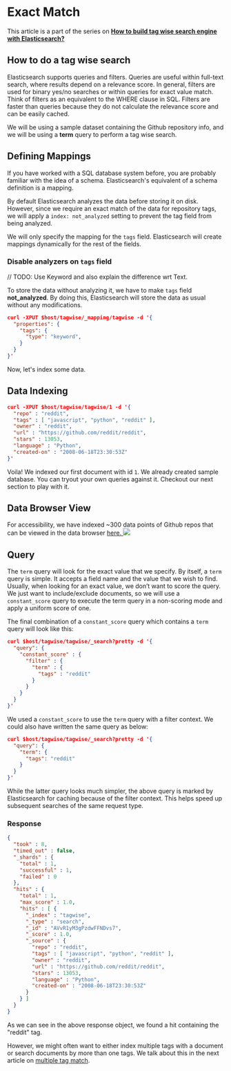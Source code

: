 # Exact Match

This article is a part of the series on [**How to build tag wise search engine with Elasticsearch?**](https://appbaseio.gitbooks.io/esc/content/tagwise-search/introduction.html)

## How to do a tag wise search

Elasticsearch supports queries and filters. Queries are useful within full-text search, where results depend on a relevance score. In general, filters are used for binary yes/no searches or within queries for exact value match. Think of filters as an equivalent to the WHERE clause in SQL. Filters are faster than queries because they do not calculate the relevance score and can be easily cached.

We will be using a sample dataset containing the Github repository info, and we will be using a **term** query to perform a tag wise search.

## Defining Mappings

If you have worked with a SQL database system before, you are probably familiar with the idea of a schema. Elasticsearch's equivalent of a schema definition is a mapping.

By default Elasticsearch analyzes the data before storing it on disk. However, since we require an exact match of the data for repository tags, we will apply a `index: not_analyzed` setting to prevent the tag field from being analyzed.

We will only specify the mapping for the `tags` field. Elasticsearch will create mappings dynamically for the rest of the fields.

### Disable analyzers on `tags` field

// TODO: Use Keyword and also explain the difference wrt Text.

To store the data without analyzing it, we have to make `tags` field **not\_analyzed**. By doing this, Elasticsearch will store the data as usual without any modifications.

```json
curl -XPUT $host/tagwise/_mapping/tagwise -d '{
  "properties": {
    "tags": {
      "type": "keyword",
    }
  }
}'
```

Now, let's index some data.

## Data Indexing

```json
curl -XPUT $host/tagwise/tagwise/1 -d '{
  "repo" : "reddit",
  "tags" : [ "javascript", "python", "reddit" ],
  "owner" : "reddit",
  "url" : "https://github.com/reddit/reddit",
  "stars" : 13053,
  "language" : "Python",
  "created-on" : "2008-06-18T23:30:53Z"
}'
```

Voila! We indexed our first document with id `1`. We already created sample database. You can tryout your own queries against it. Checkout our next section to play with it.

## Data Browser View

For accessibility, we have indexed ~300 data points of Github repos that can be viewed in the data browser [here. ![](http://i.imgur.com/x7nLB9s.png)](https://opensource.appbase.io/dejavu/live/#?input_state=XQAAAALsAAAAAAAAAAA9iIqnY-B2BnTZGEQz6wkFsfg8zEltX1Bae4VtdAEIGYBD3zva4XDAUUA9VTrYdZNLQd5JP0mLm4u5-Ie7D8qYvlBkqiI3yZnvcuRZPoM5wmYJTyyh-A3d-80gPrA7-YAOP1CjsElJ1Awvm7iOoQzYFWoNbFMzMRnLSrmyJf08HGhNiv-TDi-0N2SLrJ-iOAm2-0MLNsYdDFMc7va07VB2QiT6uDBzg3MVoV7a7L6bsXj06jwjF8DI8BFy4lYZ1Rkf_9VL4AA)

## Query

The `term` query will look for the exact value that we specify. By itself, a `term` query is simple. It accepts a field name and the value that we wish to find. Usually, when looking for an exact value, we don’t want to score the query. We just want to include/exclude documents, so we will use a `constant_score` query to execute the term query in a non-scoring mode and apply a uniform score of one.

The final combination of a `constant_score` query which contains a `term` query will look like this:

```json
curl $host/tagwise/tagwise/_search?pretty -d '{
  "query": {
    "constant_score" : {
      "filter" : {
        "term" : {
          "tags" : "reddit"
        }
      }
    }
  }
}'
```

We used a `constant_score` to use the `term` query with a filter context. We could also have written the same query as below:

```json
curl $host/tagwise/tagwise/_search?pretty -d '{
  "query": {
    "term": {
      "tags": "reddit"
    }
  }
}'
```

While the latter query looks much simpler, the above query is marked by Elasticsearch for caching because of the filter context. This helps speed up subsequent searches of the same request type.

### Response

```json
{
  "took" : 8,
  "timed_out" : false,
  "_shards" : {
    "total" : 1,
    "successful" : 1,
    "failed" : 0
  },
  "hits" : {
    "total" : 1,
    "max_score" : 1.0,
    "hits" : [ {
      "_index" : "tagwise",
      "_type" : "search",
      "_id" : "AVvR1yM3gPzdwFFNDvs7",
      "_score" : 1.0,
      "_source" : {
        "repo" : "reddit",
        "tags" : [ "javascript", "python", "reddit" ],
        "owner" : "reddit",
        "url" : "https://github.com/reddit/reddit",
        "stars" : 13053,
        "language" : "Python",
        "created-on" : "2008-06-18T23:30:53Z"
      }
    } ]
  }
}
```

As we can see in the above response object, we found a hit containing the "reddit" tag.

However, we might often want to either index multiple tags with a document or search documents by more than one tags. We talk about this in the next article on [multiple tag match](https://appbaseio.gitbooks.io/esc/content/tagwise-search/multiple-tag-match.html).
